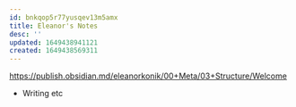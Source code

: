 ```yaml
---
id: bnkqop5r77yusqev13m5amx
title: Eleanor's Notes
desc: ''
updated: 1649438941121
created: 1649438569311
---
```




https://publish.obsidian.md/eleanorkonik/00+Meta/03+Structure/Welcome

- Writing etc

